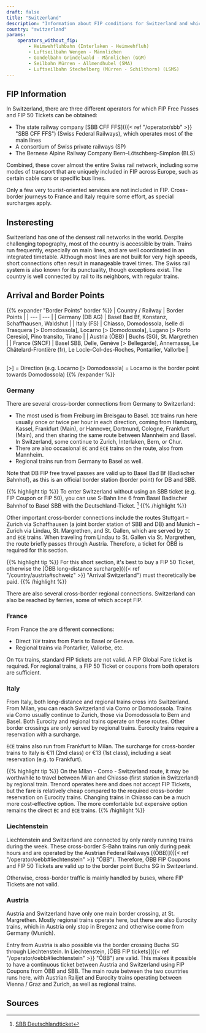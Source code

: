 ```yaml
---
draft: false
title: "Switzerland"
description: "Information about FIP conditions for Switzerland and which operators offer discounts."
country: "switzerland"
params:
    operators_without_fip:
        - Heimwehfluhbahn (Interlaken - Heimwehfluh)
        - Luftseilbahn Wengen - Männlichen
        - Gondelbahn Grindelwald - Männlichen (GGM)
        - Seilbahn Mürren - Allmendhubel (SMA)
        - Luftseilbahn Stechelberg (Mürren - Schilthorn) (LSMS)
---
```


## FIP Information

In Switzerland, there are three different operators for which FIP Free Passes and FIP 50 Tickets can be obtained:

- The state railway company [SBB CFF FFS]({{< ref "/operator/sbb" >}} "SBB CFF FFS") (Swiss Federal Railways), which operates most of the main lines
- A consortium of Swiss private railways (SP)
- The Bernese Alpine Railway Company Bern–Lötschberg–Simplon (BLS)

Combined, these cover almost the entire Swiss rail network, including some modes of transport that are uniquely included in FIP across Europe, such as certain cable cars or specific bus lines.

Only a few very tourist-oriented services are not included in FIP. Cross-border journeys to France and Italy require some effort, as special surcharges apply.

## Insteresting

Switzerland has one of the densest rail networks in the world. Despite challenging topography, most of the country is accessible by train. Trains run frequently, especially on main lines, and are well coordinated in an integrated timetable. Although most lines are not built for very high speeds, short connections often result in manageable travel times. The Swiss rail system is also known for its punctuality, though exceptions exist. The country is well connected by rail to its neighbors, with regular trains.

## Arrival and Border Points

{{% expander "Border Points" border %}}
| Country / Railway | Border Points |
| --- | --- |
| Germany (DB AG) | Basel Bad Bf, Konstanz, Schaffhausen, Waldshut |
| Italy (FS) | Chiasso, Domodossola, Iselle di Trasquera [> Domodossola], Locarno [> Domodossola], Lugano [> Porto Ceresio], Pino transito, Tirano |
| Austria (ÖBB) | Buchs (SG), St. Margrethen |
| France (SNCF) | Basel SBB, Delle, Genève [> Bellegarde], Annemasse, Le Châtelard-Frontière (fr), Le Locle-Col-des-Roches, Pontarlier, Vallorbe |

\
[>] = Direction (e.g. Locarno [> Domodossola] = Locarno is the border point towards Domodossola)
{{% /expander %}}

### Germany

There are several cross-border connections from Germany to Switzerland:

- The most used is from Freiburg im Breisgau to Basel. `ICE` trains run here usually once or twice per hour in each direction, coming from Hamburg, Kassel, Frankfurt (Main), or Hannover, Dortmund, Cologne, Frankfurt (Main), and then sharing the same route between Mannheim and Basel. In Switzerland, some continue to Zurich, Interlaken, Bern, or Chur.
- There are also occasional `EC` and `ECE` trains on the route, also from Mannheim.
- Regional trains run from Germany to Basel as well.

Note that DB FIP free travel passes are valid up to Basel Bad Bf (Badischer Bahnhof), as this is an official border station (border point) for DB and SBB.

{{% highlight tip %}}
To enter Switzerland without using an SBB ticket (e.g. FIP Coupon or FIP 50), you can use S-Bahn line 6 from Basel Badischer Bahnhof to Basel SBB with the Deutschland-Ticket. [^1]
{{% /highlight %}}

Other important cross-border connections include the routes Stuttgart – Zurich via Schaffhausen (a joint border station of SBB and DB) and Munich – Zurich via Lindau, St. Margrethen, and St. Gallen, which are served by `IC` and `ECE` trains. When traveling from Lindau to St. Gallen via St. Margrethen, the route briefly passes through Austria. Therefore, a ticket for ÖBB is required for this section.

{{% highlight tip %}}
For this short section, it's best to buy a FIP 50 Ticket, otherwise the [ÖBB long-distance surcharge]({{< ref "/country/austria#schweiz" >}} "Arrival Switzerland") must theoretically be paid.
{{% /highlight %}}

There are also several cross-border regional connections. Switzerland can also be reached by ferries, some of which accept FIP.

### France

From France the are different connections:

- Direct `TGV` trains from Paris to Basel or Geneva.
- Regional trains via Pontarlier, Vallorbe, etc.

On `TGV` trains, standard FIP tickets are not valid. A FIP Global Fare ticket is required. For regional trains, a FIP 50 Ticket or coupons from both operators are sufficient.

### Italy

From Italy, both long-distance and regional trains cross into Switzerland. From Milan, you can reach Switzerland via Como or Domodossola. Trains via Como usually continue to Zurich, those via Domodossola to Bern and Basel. Both Eurocity and regional trains operate on these routes. Other border crossings are only served by regional trains. Eurocity trains require a reservation with a surcharge.

`ECE` trains also run from Frankfurt to Milan. The surcharge for cross-border trains to Italy is €11 (2nd class) or €13 (1st class), including a seat reservation (e.g. to Frankfurt).

{{% highlight tip %}}
On the Milan - Como - Switzerland route, it may be worthwhile to travel between Milan and Chiasso (first station in Switzerland) by regional train. Trenord operates here and does not accept FIP Tickets, but the fare is relatively cheap compared to the required cross-border reservation on Eurocity trains. Changing trains in Chiasso can be a much more cost-effective option. The more comfortable but expensive option remains the direct `EC` and `ECE` trains.
{{% /highlight %}}

### Liechtenstein

Liechtenstein and Switzerland are connected by only rarely running trains during the week. These cross-border S-Bahn trains run only during peak hours and are operated by the Austrian Federal Railways [(ÖBB)]({{< ref "/operator/oebb#liechtenstein" >}} "ÖBB"). Therefore, ÖBB FIP Coupons and FIP 50 Tickets are valid up to the border point Buchs SG in Switzerland.

Otherwise, cross-border traffic is mainly handled by buses, where FIP Tickets are not valid.

### Austria

Austria and Switzerland have only one main border crossing, at St. Margrethen. Mostly regional trains operate here, but there are also Eurocity trains, which in Austria only stop in Bregenz and otherwise come from Germany (Munich).

Entry from Austria is also possible via the border crossing Buchs SG through Liechtenstein. In Liechtenstein, [ÖBB FIP tickets]({{< ref "/operator/oebb#liechtenstein" >}} "ÖBB") are valid. This makes it possible to have a continuous ticket between Austria and Switzerland using FIP Coupons from ÖBB and SBB. The main route between the two countries runs here, with Austrian Railjet and Eurocity trains operating between Vienna / Graz and Zurich, as well as regional trains.

## Sources

[^1]: [SBB Deutschlandticket](https://www.sbb-deutschland.de/gilt-das-deutschlandticket-auf-unseren-strecken/)
